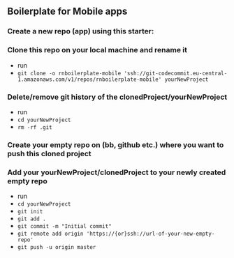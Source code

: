 ## Boilerplate for Mobile apps


### Create a new repo (app) using this starter:


### Clone this repo on your local machine and rename it

- run
- `git clone -o rnboilerplate-mobile 'ssh://git-codecommit.eu-central-1.amazonaws.com/v1/repos/rnboilerplate-mobile' yourNewProject`

### Delete/remove git history of the clonedProject/yourNewProject

- run
- `cd yourNewProject`
- `rm -rf .git`

### Create your empty repo on (bb, github etc.) where you want to push this cloned project

### Add your yourNewProject/clonedProject to your newly created empty repo

- run
- `cd yourNewProject`
- `git init`
- `git add .`
- `git commit -m "Initial commit"`
- `git remote add origin 'https://{or}ssh://url-of-your-new-empty-repo'`
- `git push -u origin master`
